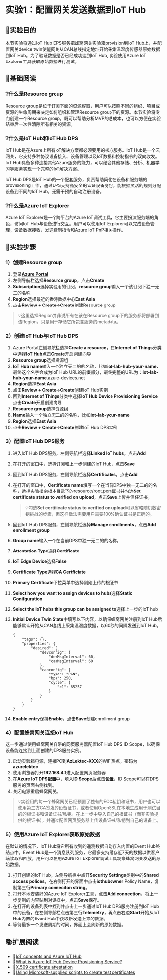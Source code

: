 # 实验1：配置网关发送数据到IoT Hub

## 🎯实验目的

本节实验将通过IoT Hub DPS服务把蜂窝网关实验箱provision到IoT Hub上，并配置网关device twin使能网关从CAN总线指定地址开始采集温湿度传感器原始数据到IoT Hub。为了验证数据是否已经成功达到IoT Hub, 实验使用Azure IoT Explorer工具获取原始数据进行测试。

## 📑基础阅读

### ❔什么是Resource group

Resource group是位于订阅下面的资源容器，用户可以按照不同的组织、项目或资源的生命周期来决定如何组织和管理Resource group下的资源。本节实验将专门创建一个Resource group，既可以帮助分析MVP的总成本，也可以方便在实验结束后一次性清除所有相关的资源。

### ❔什么是IoT Hub和IoT Hub DPS

IoT Hub是在Azure上所有IoT解决方案都必须要用的核心服务。IoT Hub是一个云网关，它支持多种协议设备接入、设备管理以及IoT数据和控制指令的双向收发。IoT Hub具备多种连接其他Azure服务的能力，可以结合其他存储、分析、机器学习等服务实现一个完整的IoT解决方案。

IoT Hub DPS是IoT Hub的一个配套服务，负责帮助简化在设备和服务端的provisioning工作，通过DPS支持高安全的认证设备身份，能根据灵活的规则分配设备到不同的IoT Hub，无需干预的自动注册设备。

### ❔什么是Azure IoT Explorer

Azure IoT Explorer是一个跨平台的Azure IoT调试工具，它主要扮演服务端的角色，访问IoT Hub与设备进行交互。用户可以使用IoT Explorer可以完成设备管理，设备数据接收，发送控制指令和Azure IoT PnP相关操作。

## 🧪实验步骤

### 1）创建Resource group

1. 登录[**Azure Portal**](portal.azure.com)
2. 左侧导航栏选择**Resource group**，点击**Create**
3. **Subscription**选择实验用的订阅，**resource group**输入一个该订阅下独一无二的名称
4. **Region**选择最近的香港数据中心**East Asia**
5. 点击**Review + Create**->**Create**创建Resource group

> 💡这里选择Region并非说所有在该在Resource group下的服务都将部署到该Region，只是用于存储它所包含服务的metadata。

### 2）创建IoT Hub与IoT Hub DPS

1. Azure Portal左侧导航栏选择**Create a resource**，在**Internet of Things**分类中选择**IoT Hub**点击**Create**开启创建向导
2. **Resource group**选择资源组
3. **IoT Hub name**输入一个独立无二的的名称，比如**iot-lab-hub-your-name**，最终这个名字会成为IoT Hub URL的前缀部分，最终完整的URL为：**iot-lab-hub-your-name**.azure-devices.net
4. **Region**选择**East Asia**
5. 点击**Review + Create**->**Create**创建IoT Hub实例
6. 回到**Internet of Things**分类中选择**IoT Hub Device Provisioning Service**点击**Create**开启创建向导
7. **Resource group**选择资源组
8. **Name**输入一个独立无二的的名称，比如**iot-lab-your-name**
9. **Region**选择**East Asia**
10. 点击**Review + Create**->**Create**创建IoT Hub DPS实例

### 3）配置IoT Hub DPS服务

1. 进入IoT Hub DPS服务，左侧导航栏选择**Linked IoT hubs**，点击**Add**
2. 在打开的窗口中，选择订阅和上一步创建的IoT Hub，点击**Save**
3. 回到IoT Hub DPS服务，左侧导航栏选择**Certificates**，点击**Add**
4. 在打开的窗口中，**Certificate name**填写一个在当前DPS中独一无二的的名称，选择实验指南根本目录下的resource/root.pem证书并勾选**Set certificate status to verified on upload**，点击**Save**上传并信任证书。
   > 💡勾选**Set certificate status to verified on upload**可以省略随机数密钥挑战的步骤，但这样做法需要用户需要100%确认证书是正确的。
5. 回到IoT Hub DPS服务，左侧导航栏选择**Manage enrollments**，点击**Add enrollment group**
6. **Group name**输入一个在当前DPS中独一无二的的名称，
7. **Attestation Type**选择**Certificate**
8. **IoT Edge Device**选择**False**
9. **Certificate Type**选择**CA Certficiate**
10. **Primary Certificate**下拉菜单中选择刚刚上传的根证书
11. **Select how you want to assign devices to hubs**选择**Static Conifguration**
12. **Select the IoT hubs this group can be assigned to**选择上一步的IoT hub
13. **Initial Device Twin State**中填写以下内容，以确保蜂窝网关注册到IoT Hub后能够默认开始从CAN总线上采集温湿度数据，以60秒的间隔发送到IoT Hub。
    
    ```
    {
        "tags": {},
        "properties": {
            "desired": {
                "devconfig": {
                    "devMsgInterval": 60,
                    "canMsgInterval": 60
                },
                "canconfig": {
                    "type": "PGN",
                    "bps": 250,
                    "cycle": {
                        "c1": 65257
                    }
                }
            }
        }
    }
    ```

14. **Enable entry**保持**Enable**，点击**Save**创建enrollment group

### 4）配置蜂窝网关连接IoT Hub

这一步通过使用蜂窝网关自带的网页服务器配置IoT Hub DPS ID Scope，以确保设备能连接到上面创建的DPS服务实例。

1. 启动实验箱电源，连接PC到**AzLektec-XXX**的WiFi热点，密码为**azurelektec**
2. 使用浏览器打开**192.168.4.1**进入配置网页服务器
3. 在**Azure IoT DPS配置**中，填入**ID Scope**后点击**设置**，ID Scope可以在DPS服务的页面右侧找到。
4. 关闭电源重启蜂窝网关。

> 💡实验用的每一个蜂窝网关已经预置了独有的ECC私钥和证书，用户也可以使用第三方CA签发的设备证书，或者使用OpenSSL在本地生成用于测试目的的根证书和设备证书/私钥。在上一步中导入自己的根证书（而非实验提供的根证书），并通过配置网页服务器上传设备证书/私钥到自己的设备上。

### 5）使用Azure IoT Explorer获取原始数据

在默认的情况下，IoT Hub将它所有收到的遥测数据自动存入内置的Event Hub终结点中。Event Hub是一个消息队列服务，它最多支持缓存近7天的数据以供客户端读取和回放，用户可以使用Azure IoT Explorer调试工具观察蜂窝网关发送的原始数据。

1. 打开创建的IoT Hub，左侧导航栏中点开**Security Settings**类别中的**Shared access polices**，在右侧打开的界面中点击**iothubowner** Policy Name，复制第三行**Primary conneciton string**。
2. 打开本地安装好的Azure IoT Explorer工具，点击**Add connection**，将上一步复制的内容贴到对话框中，点击**Save**保存。
3. 在打开的设备列表中找到并点击上一步通过IoT Hub DPS服务注册到IoT Hub中的设备，在左侧导航栏点击第三行**Telemetry**，再点击右边**Start**开始从IoT Hub内置的Event Hub中获取新发送上来的数据。
4. 等待最多一个发送周期的时间，界面上会刷新的原始数据。

## 📚扩展阅读

- 🔗[IoT concepts and Azure IoT Hub](https://docs.microsoft.com/en-us/azure/iot-hub/iot-concepts-and-iot-hub)
- 🔗[What is Azure IoT Hub Device Provisioning Service?](https://docs.microsoft.com/en-us/azure/iot-dps/about-iot-dps)
- 🔗[X.509 certificate attestation](https://docs.microsoft.com/en-us/azure/iot-dps/concepts-x509-attestation)
- 🔗[Using Microsoft-supplied scripts to create test certificates](https://docs.microsoft.com/en-us/azure/iot-hub/tutorial-x509-scripts)